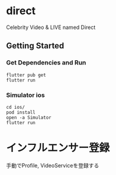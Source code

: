 # direct
Celebrity Video &amp; LIVE named Direct

## Getting Started

### Get Dependencies and Run
```
flutter pub get
flutter run
```

### Simulator ios
```
cd ios/
pod install
open -a Simulator
flutter run
```

# インフルエンサー登録
手動でProfile, VideoServiceを登録する
